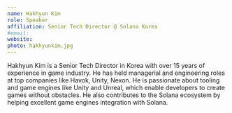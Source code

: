 ```yaml
---
name: Hakhyun Kim
role: Speaker
affiliation: Senior Tech Director @ Solana Korea
#email: 
website: 
photo: hakhyunkim.jpg
---
```


Hakhyun Kim is a Senior Tech Director in Korea with over 15 years of experience in game industry. He has held managerial and engineering roles at top companies like Havok, Unity, Nexon. He is passionate about tooling and game engines like Unity and Unreal, which enable developers to create games without obstacles. He also contributes to the Solana ecosystem by helping excellent game engines integration with Solana.

